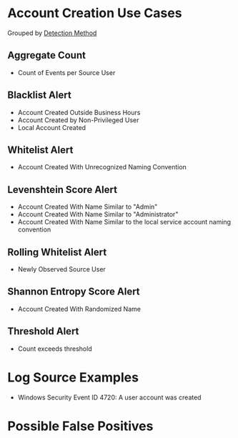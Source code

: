 # Account Creation Use Cases

Grouped by [Detection Method](/Detection-Methods.md)


## Aggregate Count
- Count of Events per Source User
 

## Blacklist Alert
- Account Created Outside Business Hours
- Account Created by Non-Privileged User
- Local Account Created 


## Whitelist Alert
- Account Created With Unrecognized Naming Convention


## Levenshtein Score Alert
- Account Created With Name Similar to "Admin"
- Account Created With Name Similar to "Administrator"
- Account Created With Name Similar to the local service account naming convention


## Rolling Whitelist Alert
- Newly Observed Source User


## Shannon Entropy Score Alert
- Account Created With Randomized Name


## Threshold Alert
- Count exceeds threshold


# Log Source Examples
- Windows Security Event ID 4720: A user account was created


# Possible False Positives
